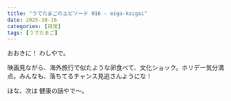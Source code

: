 ```yaml
---
title: "うでたまごのエピソード 016 - eiga-kaigai"
date: 2025-10-16
categories: [日常]
tags: [うでたまご]
---
```


おおきに！ わしやで。

映画見ながら、海外旅行で似たような卵食べて、文化ショック。ホリデー気分満点。みんなも、落ちてるチャンス見逃さんようにな！

ほな、次は 健康の話やで～。